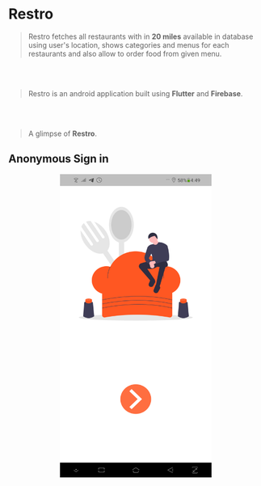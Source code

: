 # Restro

> Restro fetches all restaurants with in **20 miles** available in database using user's location, shows categories and menus for each 
> restaurants and also allow to order food from given menu.

<br/><br/>

> Restro is an android application built using **Flutter** and **Firebase**.

<br/><br/>

> A glimpse of **Restro**.


 ## Anonymous Sign in
<p align="center">
    <img width="300" height="600" src="Screenshots/1.png">
</p>
